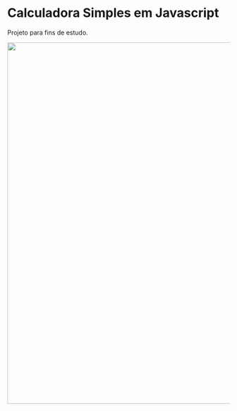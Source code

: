 # Calculadora Simples em Javascript

Projeto para fins de estudo.

<img src="https://cdn.discordapp.com/attachments/901442299526017089/1016167968486461522/calculadora.jpg" width="820px">
